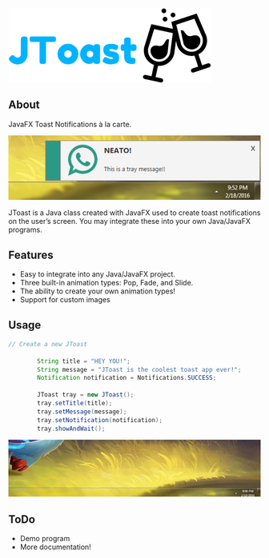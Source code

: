 ![logo](img/logo.png)

## About
JavaFX Toast Notifications à la carte.

![ex](img/ex2.PNG)

JToast is a Java class created with JavaFX used to create toast notifications on the user’s screen. You may integrate these into your own Java/JavaFX programs.

## Features
- Easy to integrate into any Java/JavaFX project.
- Three built-in animation types: Pop, Fade, and Slide.
- The ability to create your own animation types!
- Support for custom images

## Usage 

```java
// Create a new JToast

        String title = "HEY YOU!";
        String message = "JToast is the coolest toast app ever!";
        Notification notification = Notifications.SUCCESS;

        JToast tray = new JToast();
        tray.setTitle(title);
        tray.setMessage(message);
        tray.setNotification(notification);
        tray.showAndWait();

```

![ex](img/ex3.gif)



## ToDo
- Demo program
- More documentation!
